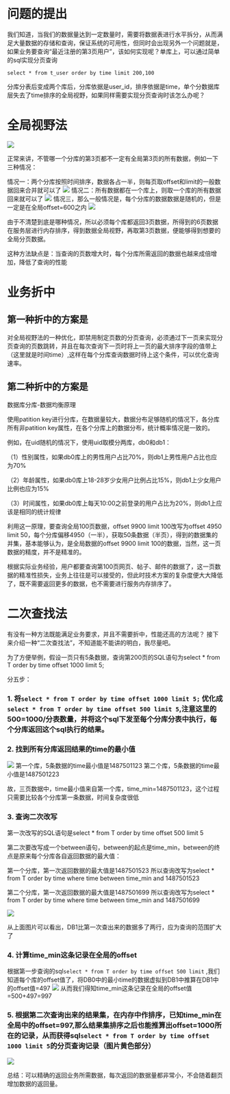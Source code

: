 # 问题的提出

我们知道，当我们的数据量达到一定数量时，需要将数据表进行水平拆分，从而满足大量数据的存储和查询，保证系统的可用性，但同时会出现另外一个问题就是，如果业务要查询“最近注册的第3页用户”，该如何实现呢？单库上，可以通过简单的sql实现分页查询
```
select * from t_user order by time limit 200,100
```

分库分表后变成两个库后，分库依据是user_id，排序依据是time，单个分数据库层失去了time排序的全局视野，如果同样需要实现分页查询时该怎么办呢？

# 全局视野法
![](../images/分库分表的分页查询/getImage-20220825184040381.png)

正常来讲，不管哪一个分库的第3页都不一定有全局第3页的所有数据，例如一下三种情况：

情况一：两个分库按照时间排序，数据各占一半，则每页取offset和limit的一般数据回来合并就可以了
![](../images/分库分表的分页查询/getImage-20220825184040402.png)
情况二：所有数据都在一个库上，则取一个库的所有数据回来就可以了
![](../images/分库分表的分页查询/getImage-20220825184040384.png)
情况三，那么一般情况是，每个分库的数据数据是随机的，但是一定是在全局offset=600之内
![](../images/分库分表的分页查询/getImage-20220825184040393.png)

由于不清楚到底是哪种情况，所以必须每个库都返回3页数据，所得到的6页数据在服务层进行内存排序，得到数据全局视野，再取第3页数据，便能够得到想要的全局分页数据。

这种方法缺点是：当查询的页数增大时，每个分库所需返回的数据也越来成倍增加，降低了查询的性能

# 业务折中
## 第一种折中的方案是
对全局视野法的一种优化，即禁用制定页数的分页查询，必须通过下一页来实现分页查询的页数跳转，并且在每次查询下一页时将上一页的最大排序字段的值带上（这里就是时间time）,这样在每个分库查询数据时待上这个条件，可以优化查询速率。

## 第二种折中的方案是
数据库分库-数据均衡原理

使用patition key进行分库，在数据量较大，数据分布足够随机的情况下，各分库所有非patition key属性，在各个分库上的数据分布，统计概率情况是一致的。

例如，在uid随机的情况下，使用uid取模分两库，db0和db1：

（1）性别属性，如果db0库上的男性用户占比70%，则db1上男性用户占比也应为70%

（2）年龄属性，如果db0库上18-28岁少女用户比例占比15%，则db1上少女用户比例也应为15%

（3）时间属性，如果db0库上每天10:00之前登录的用户占比为20%，则db1上应该是相同的统计规律


利用这一原理，要查询全局100页数据，offset 9900 limit 100改写为offset 4950 limit 50，每个分库偏移4950（一半），获取50条数据（半页），得到的数据集的并集，基本能够认为，是全局数据的offset 9900 limit 100的数据，当然，这一页数据的精度，并不是精准的。

根据实际业务经验，用户都要查询第100页网页、帖子、邮件的数据了，这一页数据的精准性损失，业务上往往是可以接受的，但此时技术方案的复杂度便大大降低了，既不需要返回更多的数据，也不需要进行服务内存排序了。

# 二次查找法

有没有一种方法既能满足业务要求，并且不需要折中，性能还高的方法呢？
接下来介绍一种“二次查找法”，不知道能不能讲的明白，我尽量吧。

为了方便举例，假设一页只有5条数据，查询第200页的SQL语句为select * from T order by time offset 1000 limit 5;

分五步：
### 1. 将`select * from T order by time offset 1000 limit 5;` 优化成`select * from T order by time offset 500 limit 5`,注意这里的500=1000/分表数量，并将这个sql下发至每个分库分表中执行，每个分库返回这个sql执行的结果。
### 2. 找到所有分库返回结果的time的最小值

![](../images/分库分表的分页查询/getImage-20220825184040369.png)
第一个库，5条数据的time最小值是1487501123
第二个库，5条数据的time最小值是1487501223

故，三页数据中，time最小值来自第一个库，time_min=1487501123，这个过程只需要比较各个分库第一条数据，时间复杂度很低

### 3. 查询二次改写
第一次改写的SQL语句是select * from T order by time offset 500 limit 5

第二次要改写成一个between语句，between的起点是time_min，between的终点是原来每个分库各自返回数据的最大值：

第一个分库，第一次返回数据的最大值是1487501523
所以查询改写为select * from T order by time where time between time_min and 1487501523

第二个分库，第一次返回数据的最大值是1487501699
所以查询改写为select * from T order by time where time between time_min and 1487501699

![](../images/分库分表的分页查询/getImage-20220825184040363.png)

从上面图片可以看出，DB1比第一次查出来的数据多了两行，应为查询的范围扩大了

### 4. 计算time_min这条记录在全局的offset
根据第一步查询的sql`select * from T order by time offset 500 limit` ,我们知道每个库的offset值了，将DB0中的最小time的数据虚拟到DB1中推算在DB1中的offset值=497
![](../images/分库分表的分页查询/getImage-20220825184040525.png)
从而我们得知time_min这条记录在全局的offset值=500+497=997

### 5. 根据第二次查询出来的结果集，在内存中作排序，已知time_min在全局中的offset=997,那么结果集排序之后也能推算出offset=1000所在的记录，从而获得sql`select * from T order by time offset 1000 limit 5`的分页查询记录（图片黄色部分）
![](../images/分库分表的分页查询/getImage-20220825184040515.png)

总结：可以精确的返回业务所需数据，每次返回的数据量都非常小，不会随着翻页增加数据的返回量。